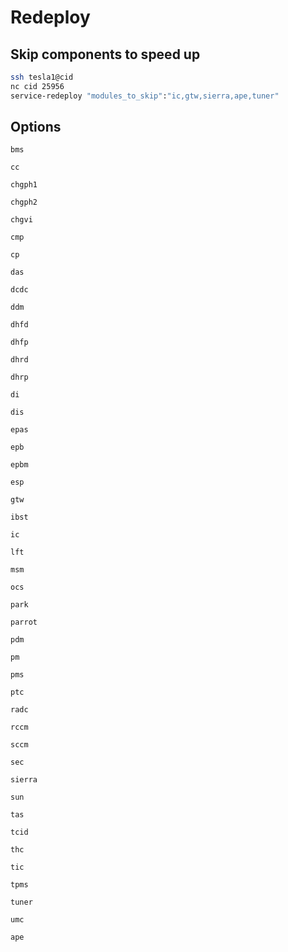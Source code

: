 # Redeploy
## Skip components to speed up 

```bash
ssh tesla1@cid
nc cid 25956
service-redeploy "modules_to_skip":"ic,gtw,sierra,ape,tuner"
```

## Options
```
bms

cc

chgph1

chgph2

chgvi

cmp

cp

das

dcdc

ddm

dhfd

dhfp

dhrd

dhrp

di

dis

epas

epb

epbm

esp

gtw

ibst

ic

lft

msm

ocs

park

parrot

pdm

pm

pms

ptc

radc

rccm

sccm

sec

sierra

sun

tas

tcid

thc

tic

tpms

tuner

umc

ape
```
